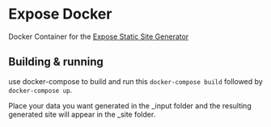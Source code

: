 # Expose Docker

Docker Container for the [Expose Static Site Generator](https://github.com/Jack000/Expose)

## Building & running

use docker-compose to build and run this `docker-compose build` followed by `docker-compose up`.

Place your data you want generated in the _input folder and the resulting generated site will appear in the _site folder.